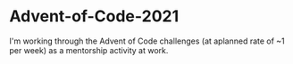 # Advent-of-Code-2021

I'm working through the Advent of Code challenges (at aplanned rate of ~1 per week) as a mentorship activity at work.

